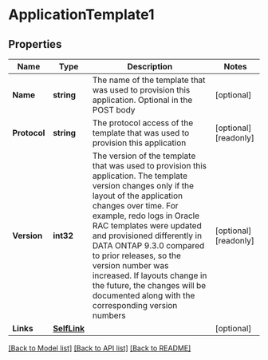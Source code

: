 # ApplicationTemplate1

## Properties

Name | Type | Description | Notes
------------ | ------------- | ------------- | -------------
**Name** | **string** | The name of the template that was used to provision this application. Optional in the POST body | [optional] 
**Protocol** | **string** | The protocol access of the template that was used to provision this application | [optional] [readonly] 
**Version** | **int32** | The version of the template that was used to provision this application. The template version changes only if the layout of the application changes over time. For example, redo logs in Oracle RAC templates were updated and provisioned differently in DATA ONTAP 9.3.0 compared to prior releases, so the version number was increased. If layouts change in the future, the changes will be documented along with the corresponding version numbers | [optional] [readonly] 
**Links** | [**SelfLink**](self_link.md) |  | [optional] 

[[Back to Model list]](../README.md#documentation-for-models) [[Back to API list]](../README.md#documentation-for-api-endpoints) [[Back to README]](../README.md)


